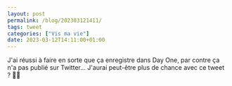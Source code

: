 ```yaml
---
layout: post
permalink: /blog/202303121411/
tags: tweet
categories: ["Vis ma vie"]
date: 2023-03-12T14:11:00+01:00
---
```


J'ai réussi à faire en sorte que ça enregistre dans Day One, par contre ça n'a pas publié sur Twitter... J'aurai peut-être plus de chance avec ce tweet ? 🤞🤞
